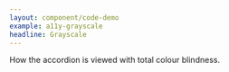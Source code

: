 ```yaml
---
layout: component/code-demo
example: a11y-grayscale
headline: Grayscale
---
```



How the accordion is viewed with total colour blindness.
